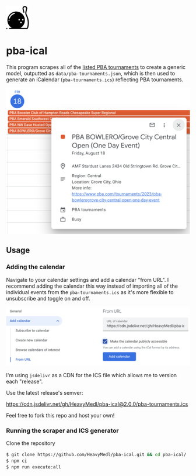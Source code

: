 ![Google Calendar](img/bowling.png)

# pba-ical

This program scrapes all of the [listed PBA tournaments](https://www.pba.com/tournament-schedule) to create a generic model, outputted as `data/pba-tournaments.json`, which is then used to generate an iCalendar (`pba-tournaments.ics`) reflecting PBA tournaments.

![Google Calendar](img/google-calendar.png)

## Usage

### Adding the calendar

Navigate to your calendar settings and add a calendar "from URL". I recommend adding the calendar this way instead of importing all of the individual events from the `pba-tournaments.ics` as it's more flexible to unsubscribe and toggle on and off.

![Google Calendar](img/add-calendar.png)

I'm using `jsdelivr` as a CDN for the ICS file which allows me to version each "release".

Use the latest release's semver:

https://cdn.jsdelivr.net/gh/HeavyMedl/pba-ical@2.0.0/pba-tournaments.ics

Feel free to fork this repo and host your own!

### Running the scraper and ICS generator

Clone the repository

```sh
$ git clone https://github.com/HeavyMedl/pba-ical.git && cd pba-ical/
$ npm ci
$ npm run execute:all
```
